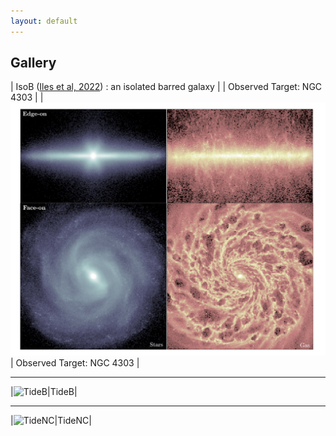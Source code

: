 ```yaml
---
layout: default
---
```

<style>
table {
    border-collapse: collapse;
}
table, th, td {
   border: none;
}
blockquote {
    border-left: none;
    padding-left: 10px;
}
table th:first-of-type {
    width: 50%;
}
table th:nth-of-type(2) {
    width: 50%;
}
</style>

## Gallery

| IsoB (<a href="https://ui.adsabs.harvard.edu/abs/2022MNRAS.510.3899I/abstract">Iles et al, 2022</a>) :  an isolated barred galaxy |
| Observed Target: NGC 4303 | 
|![IsoB](./assets/images/gallery/IsoB_aesthetic.png)| Observed Target: NGC 4303 |


* * *

|![TideB](./assets/images/B-TideB_synthobs)|TideB|

* * *

|![TideNC](./assets/images/A-IsoB_synthobs)|TideNC|
